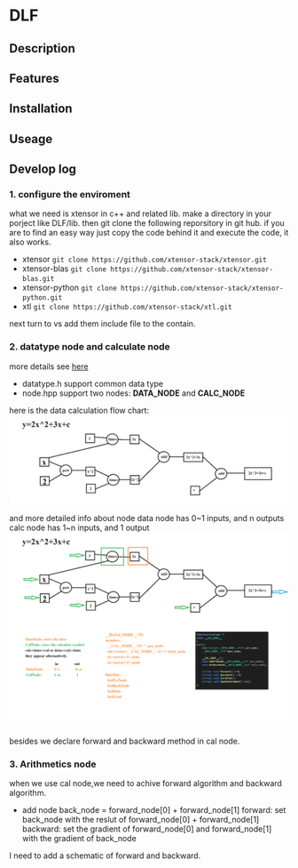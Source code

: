 # DLF

## Description

## Features

## Installation

## Useage

## Develop log

### 1. configure the enviroment

what we need is xtensor in c++ and related lib.
make a directory in your porject like DLF/lib. then git clone the following reporsitory in git hub.
if you are to find an easy way just copy the code behind it and execute the code, it also works.

- xtensor `git clone https://github.com/xtensor-stack/xtensor.git`
- xtensor-blas `git clone https://github.com/xtensor-stack/xtensor-blas.git`
- xtensor-python `git clone https://github.com/xtensor-stack/xtensor-python.git`
- xtl `git clone https://github.com/xtensor-stack/xtl.git`

next turn to vs add them include file to the contain.

### 2. datatype node and calculate node

more details see [here](https://www.cnblogs.com/devilmaycry812839668/p/16900550.html)

- datatype.h support common data type
- node.hpp support two nodes: **DATA_NODE** and **CALC_NODE**

here is the data calculation flow chart:
![alt text](images/autoDifferentiation.png)

and more detailed info about node
data node has 0~1 inputs, and n outputs
calc node has 1~n inputs, and 1 output
![alt text](images/nodes.png)

besides we declare forward and backward method in cal node.

### 3. Arithmetics node
when we use cal node,we need to achive forward algorithm and backward algorithm.
- add node
back_node = forward_node[0] + forward_node[1]
forward: set back_node with the reslut of forward_node[0] + forward_node[1]
backward: set the gradient of forward_node[0] and forward_node[1] with the gradient of back_node

I need to add a schematic of forward and backward.
